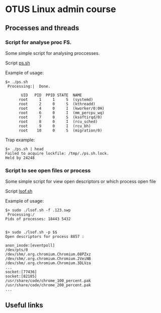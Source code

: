 
# OTUS Linux admin course

## Processes and threads 

### Script for analyse proc FS.

Some simple script for analysing proccesses.

Script [ps.sh](ps.sh)

Example of usage:
```
$> ./ps.sh
 Processing:|  Done.

       UID   PID  PPID STATE  NAME                
      root     1     1     S  (systemd)           
      root     2     0     S  (kthreadd)          
      root     4     0     I  (kworker/0:0H)      
      root     6     0     I  (mm_percpu_wq)      
      root     7     0     S  (ksoftirqd/0)       
      root     8     0     I  (rcu_sched)         
      root     9     0     I  (rcu_bh)            
      root    10     0     S  (migration/0)       

```
Trap example:
```
$> ./ps.sh | head
Failed to acquire lockfile: /tmp/./ps.sh.lock.
Held by 24248
```

### Script to see open files or process

Some simple script for view open descriptors or which process open file

Script [lsof.sh](lsof.sh)

Example of usage:
```
$> sudo ./lsof.sh -f .123.swp
 Processing:/
Pids of processes: 18443 5432


$> sudo ./lsof.sh -p $$
Open descriptors for process 8857 :

anon_inode:[eventpoll]
/dev/pts/0
/dev/shm/.org.chromium.Chromium.08PZxz
/dev/shm/.org.chromium.Chromium.2VeiNB
/dev/shm/.org.chromium.Chromium.3DLVza
...
socket:[77436]
socket:[82185]
/usr/share/code/chrome_100_percent.pak
/usr/share/code/chrome_200_percent.pak
...
```

## Useful links

